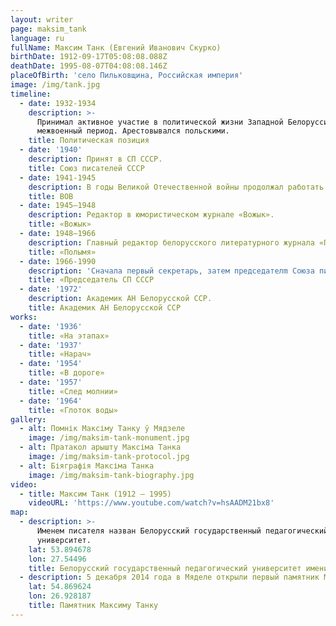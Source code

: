 ```yaml
---
layout: writer
page: maksim_tank
language: ru
fullName: Максим Танк (Евгений Иванович Скурко)
birthDate: 1912-09-17T05:08:08.088Z
deathDate: 1995-08-07T04:08:08.146Z
placeOfBirth: 'село Пильковщина, Российская империя'
image: /img/tank.jpg
timeline:
  - date: 1932-1934
    description: >-
      Принимал активное участие в политической жизни Западной Белоруссии в
      межвоенный период. Арестовывался польскими.
    title: Политическая позиция
  - date: '1940'
    description: Принят в СП СССР.
    title: Союз писателей СССР
  - date: 1941-1945
    description: В годы Великой Отечественной войны продолжал работать во фронтовой печати.
    title: ВОВ
  - date: 1945—1948
    description: Редактор в юмористическом журнале «Вожык».
    title: «Вожык»
  - date: 1948—1966
    description: Главный редактор белорусского литературного журнала «Полымя».
    title: «Полымя»
  - date: 1966-1990
    description: 'Cначала первый секретарь, затем председателm Союза писателей Беларуси.'
    title: «Председатель СП СССР
  - date: '1972'
    description: Академик АН Белорусской ССР.
    title: Академик АН Белорусской ССР
works:
  - date: '1936'
    title: «На этапах»
  - date: '1937'
    title: «Нарач»
  - date: '1954'
    title: «В дороге»
  - date: '1957'
    title: «След молнии»
  - date: '1964'
    title: «Глоток воды»
gallery:
  - alt: Помнік Максіму Танку ў Мядзеле
    image: /img/maksim-tank-monument.jpg
  - alt: Пратакол арышту Максіма Танка
    image: /img/maksim-tank-protocol.jpg
  - alt: Біяграфія Максіма Танка
    image: /img/maksim-tank-biography.jpg
video:
  - title: Максим Танк (1912 — 1995)
    videoURL: 'https://www.youtube.com/watch?v=hsAADM21bx8'
map:
  - description: >-
      Именем писателя назван Белорусский государственный педагогический
      университет.
    lat: 53.894678
    lon: 27.54496
    title: Белорусский государственный педагогический университет имени Максима Танка
  - description: 5 декабря 2014 года в Мяделе открыли первый памятник М. Танка.
    lat: 54.869624
    lon: 26.928187
    title: Памятник Максиму Танку
---
```


